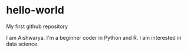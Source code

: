 # hello-world
My first github repository

I am Aishwarya. I'm a beginner coder in Python and R. I am interested in data science.

